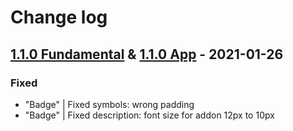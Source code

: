# Change log

## [1.1.0 Fundamental](https://github.com/cake-hub/lidl-sketch/tree/v1.1.0) & [1.1.0 App](https://github.com/cake-hub/lidl-app-sketch/tree/v1.1.0) - 2021-01-26

### Fixed

* "Badge" | Fixed symbols: wrong padding
* "Badge" | Fixed description: font size for addon 12px to 10px
